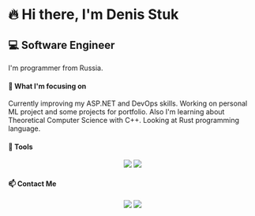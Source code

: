 # 🔥 Hi there, I'm Denis Stuk
## 💻 Software Engineer

I'm programmer from Russia.

#### 🚀 What I'm focusing on
Currently improving my ASP.NET and DevOps skills. Working on personal ML project and some projects for portfolio. Also I'm learning about Theoretical Computer Science with C++. Looking at Rust programming language.

#### 🧰 Tools
<p align="center">
  <a target="_blank" href="https://nodejs.org/en/"><img src="https://img.shields.io/badge/-none-3C873A?style=for-the-badge&logo=nodejs&logoColor=3C873A"></img></a>
  <a target="_blank" href="https://www.python.org/"><img src="https://img.shields.io/badge/-none-FFD43B?style=for-the-badge&logo=python&logoColor=3C873A"></img></a>
</p> 

#### 📫 Contact Me
<p align="center">
  <a target="_blank" href="https://t.me/denstuk"><img src="https://img.shields.io/badge/-Telegram-FFF?style=for-the-badge&logo=telegram&logoColor=27A0D9"></img></a>
  <a target="_blank" href="mailto:den.stuk00@gmail.com"><img src="https://img.shields.io/badge/-Gmail-D14836?style=for-the-badge&logo=Gmail&logoColor=white"></img></a>
</p> 

